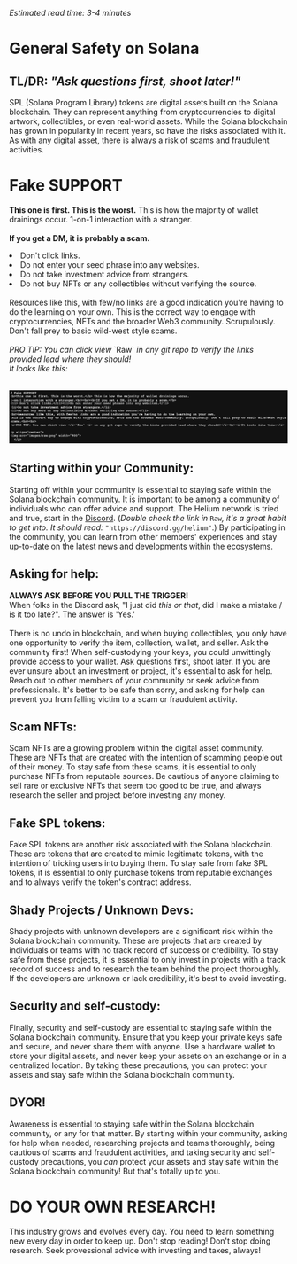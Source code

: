 <i> Estimated read time: 3-4 minutes </i>

# General Safety on Solana 
## TL/DR: <i>"Ask questions first, shoot later!"</i>
SPL (Solana Program Library) tokens are digital assets built on the Solana blockchain. They can represent anything from cryptocurrencies to digital artwork, collectibles, or even real-world assets. While the Solana blockchain has grown in popularity in recent years, so have the risks associated with it. As with any digital asset, there is always a risk of scams and fraudulent activities.

# Fake SUPPORT
<b>This one is first. This is the worst.</b> This is how the majority of wallet drainings occur. 
1-on-1 interaction with a stranger.<br><br><b>If you get a DM, it is probably a scam.</b>
<li> Don't click links.</li><li>Do not enter your seed phrase into any websites.</li>
<li>Do not take investment advice from strangers.</li>
<li>Do not buy NFTs or any collectibles without verifying the source.</li>
<br>Resources like this, with few/no links are a good indication you're having to do the learning on your own. 
This is the correct way to engage with cryptocurrencies, NFTs and the broader Web3 community. Scrupulously. Don't fall prey to basic wild-west style scams.<br><br>
<i>PRO TIP: You can click view </i>`Raw` <i> in any git repo to verify the links provided lead where they should!</i><br><i>It looks like this:</i><br><br>

<p align="center">
<img src="images/raw.png" width="900">
  </p>

## Starting within your Community:
Starting off within your community is essential to staying safe within the Solana blockchain community. 
It is important to be among a community of individuals who can offer advice and support. The 
Helium network is tried and true, start in the <a href="https://discord.gg/helium" target="_blank">Discord</a>. 
(<i>Double check the link in </i>`Raw`<i>, it's a great habit to get into. It should read:</i> `"https://discord.gg/helium"`.)
By participating in the community, you can learn from other members' experiences and stay up-to-date on the latest news and developments 
within the ecosystems.

## Asking for help:
<b>ALWAYS ASK BEFORE YOU PULL THE TRIGGER!</b><br>When folks in the Discord ask, "I just did <i>this or that</i>, did I make a mistake / is it too late?". The answer is 'Yes.'<br><br>There is no undo in blockchain, 
and when buying collectibles, you only have one opportunity to verify the item, collection, wallet, 
and seller. Ask the community first! When self-custodying your keys, you could unwittingly provide access 
to your wallet. Ask questions first, shoot later. If you are ever unsure about an investment or project, 
it's essential to ask for help. Reach out to other members of your community or seek advice from 
professionals. It's better to be safe than sorry, and asking for help can prevent you from falling 
victim to a scam or fraudulent activity.

## Scam NFTs:
Scam NFTs are a growing problem within the digital asset community. These are NFTs that are created with the intention of scamming people out of their money. To stay safe from these scams, it is essential to only purchase NFTs from reputable sources. Be cautious of anyone claiming to sell rare or exclusive NFTs that seem too good to be true, and always research the seller and project before investing any money.

## Fake SPL tokens:
Fake SPL tokens are another risk associated with the Solana blockchain. These are tokens that are created to mimic legitimate tokens, with the intention of tricking users into buying them. To stay safe from fake SPL tokens, it is essential to only purchase tokens from reputable exchanges and to always verify the token's contract address.

## Shady Projects / Unknown Devs:
Shady projects with unknown developers are a significant risk within the Solana blockchain community. These are projects that are created by individuals or teams with no track record of success or credibility. To stay safe from these projects, it is essential to only invest in projects with a track record of success and to research the team behind the project thoroughly. If the developers are unknown or lack credibility, it's best to avoid investing.

## Security and self-custody:
Finally, security and self-custody are essential to staying safe within the Solana blockchain community. Ensure that you keep your private keys safe and secure, and never share them with anyone. Use a hardware wallet to store your digital assets, and never keep your assets on an exchange or in a centralized location. By taking these precautions, you can protect your assets and stay safe within the Solana blockchain community.

## DYOR!
Awareness is essential to staying safe within the Solana blockchain community, or any for that matter. 
By starting within your community, asking for help when needed, researching projects and teams thoroughly, 
being cautious of scams and fraudulent activities, and taking security and self-custody precautions, 
you <i>can</i> protect your assets and stay safe within the Solana blockchain community! But that's totally up to you. 

# DO YOUR OWN RESEARCH!
This industry grows and evolves every day. You need to learn something new every day in order to keep up. Don't stop reading! Don't stop doing research. Seek provessional advice with investing and taxes, always!
